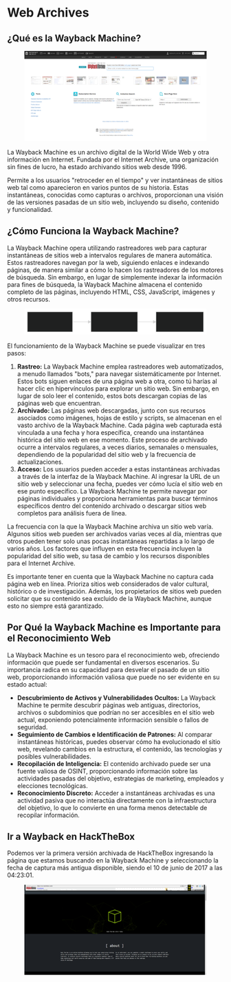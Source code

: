 # Web Archives

## ¿Qué es la Wayback Machine?

<figure><img src="../../.gitbook/assets/wayback.webp" alt=""><figcaption></figcaption></figure>

La Wayback Machine es un archivo digital de la World Wide Web y otra información en Internet. Fundada por el Internet Archive, una organización sin fines de lucro, ha estado archivando sitios web desde 1996.

Permite a los usuarios "retroceder en el tiempo" y ver instantáneas de sitios web tal como aparecieron en varios puntos de su historia. Estas instantáneas, conocidas como capturas o archivos, proporcionan una visión de las versiones pasadas de un sitio web, incluyendo su diseño, contenido y funcionalidad.

## ¿Cómo Funciona la Wayback Machine?

La Wayback Machine opera utilizando rastreadores web para capturar instantáneas de sitios web a intervalos regulares de manera automática. Estos rastreadores navegan por la web, siguiendo enlaces e indexando páginas, de manera similar a cómo lo hacen los rastreadores de los motores de búsqueda. Sin embargo, en lugar de simplemente indexar la información para fines de búsqueda, la Wayback Machine almacena el contenido completo de las páginas, incluyendo HTML, CSS, JavaScript, imágenes y otros recursos.

<figure><img src="../../.gitbook/assets/pako_eNpNjkEOgjAQRa_SzBou0IUJ4lI3uqQsJu1IG2lLhlZjCHe3YGLc_f9m8vMW0NEQSBgYJyvOVxWarmV8jS4Mvajrgzh2DWvrnhtQ4b_t57ZrtKZ53gBU4Ik9OlMWFxWEUJAseVIgSzTIDwUqrOUPc4q3d9AgE2eqgGMeLMg7jnNpeTKY6OSwaPkfJeNS5MtXePdeP1LGQQs.svg" alt=""><figcaption></figcaption></figure>

El funcionamiento de la Wayback Machine se puede visualizar en tres pasos:

1. **Rastreo:** La Wayback Machine emplea rastreadores web automatizados, a menudo llamados "bots," para navegar sistemáticamente por Internet. Estos bots siguen enlaces de una página web a otra, como tú harías al hacer clic en hipervínculos para explorar un sitio web. Sin embargo, en lugar de solo leer el contenido, estos bots descargan copias de las páginas web que encuentran.
2. **Archivado:** Las páginas web descargadas, junto con sus recursos asociados como imágenes, hojas de estilo y scripts, se almacenan en el vasto archivo de la Wayback Machine. Cada página web capturada está vinculada a una fecha y hora específica, creando una instantánea histórica del sitio web en ese momento. Este proceso de archivado ocurre a intervalos regulares, a veces diarios, semanales o mensuales, dependiendo de la popularidad del sitio web y la frecuencia de actualizaciones.
3. **Acceso:** Los usuarios pueden acceder a estas instantáneas archivadas a través de la interfaz de la Wayback Machine. Al ingresar la URL de un sitio web y seleccionar una fecha, puedes ver cómo lucía el sitio web en ese punto específico. La Wayback Machine te permite navegar por páginas individuales y proporciona herramientas para buscar términos específicos dentro del contenido archivado o descargar sitios web completos para análisis fuera de línea.

La frecuencia con la que la Wayback Machine archiva un sitio web varía. Algunos sitios web pueden ser archivados varias veces al día, mientras que otros pueden tener solo unas pocas instantáneas repartidas a lo largo de varios años. Los factores que influyen en esta frecuencia incluyen la popularidad del sitio web, su tasa de cambio y los recursos disponibles para el Internet Archive.

Es importante tener en cuenta que la Wayback Machine no captura cada página web en línea. Prioriza sitios web considerados de valor cultural, histórico o de investigación. Además, los propietarios de sitios web pueden solicitar que su contenido sea excluido de la Wayback Machine, aunque esto no siempre está garantizado.

## Por Qué la Wayback Machine es Importante para el Reconocimiento Web

La Wayback Machine es un tesoro para el reconocimiento web, ofreciendo información que puede ser fundamental en diversos escenarios. Su importancia radica en su capacidad para desvelar el pasado de un sitio web, proporcionando información valiosa que puede no ser evidente en su estado actual:

* **Descubrimiento de Activos y Vulnerabilidades Ocultos:** La Wayback Machine te permite descubrir páginas web antiguas, directorios, archivos o subdominios que podrían no ser accesibles en el sitio web actual, exponiendo potencialmente información sensible o fallos de seguridad.
* **Seguimiento de Cambios e Identificación de Patrones:** Al comparar instantáneas históricas, puedes observar cómo ha evolucionado el sitio web, revelando cambios en la estructura, el contenido, las tecnologías y posibles vulnerabilidades.
* **Recopilación de Inteligencia:** El contenido archivado puede ser una fuente valiosa de OSINT, proporcionando información sobre las actividades pasadas del objetivo, estrategias de marketing, empleados y elecciones tecnológicas.
* **Reconocimiento Discreto:** Acceder a instantáneas archivadas es una actividad pasiva que no interactúa directamente con la infraestructura del objetivo, lo que lo convierte en una forma menos detectable de recopilar información.

## Ir a Wayback en HackTheBox

Podemos ver la primera versión archivada de HackTheBox ingresando la página que estamos buscando en la Wayback Machine y seleccionando la fecha de captura más antigua disponible, siendo el 10 de junio de 2017 a las 04:23:01.

<figure><img src="../../.gitbook/assets/wayback-htb.webp" alt=""><figcaption></figcaption></figure>
